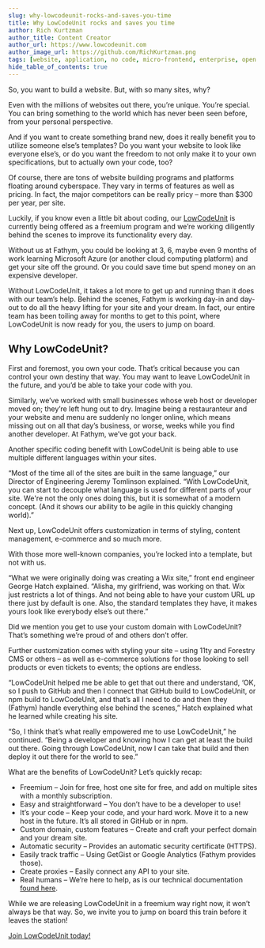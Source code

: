 ```yaml
---
slug: why-lowcodeunit-rocks-and-saves-you-time
title: Why LowCodeUnit rocks and saves you time
author: Rich Kurtzman
author_title: Content Creator
author_url: https://www.lowcodeunit.com
author_image_url: https://github.com/RichKurtzman.png
tags: [website, application, no code, micro-frontend, enterprise, open source]
hide_table_of_contents: true
---
```



So, you want to build a website. But, with so many sites, why? 

Even with the millions of websites out there, you’re unique. You’re special. You can bring something to the world which has never been seen before, from your personal perspective. 

And if you want to create something brand new, does it really benefit you to utilize someone else’s templates? Do you want your website to look like everyone else’s, or do you want the freedom to not only make it to your own specifications, but to actually own your code, too?

Of course, there are tons of website building programs and platforms floating around cyberspace. They vary in terms of features as well as pricing. In fact, the major competitors can be really pricy – more than $300 per year, per site. 

Luckily, if you know even a little bit about coding, our [LowCodeUnit](https://www.lowcodeunit.com) is currently being offered as a freemium program and we’re working diligently behind the scenes to improve its functionality every day.

Without us at Fathym, you could be looking at 3, 6, maybe even 9 months of work learning Microsoft Azure (or another cloud computing platform) and get your site off the ground. Or you could save time but spend money on an expensive developer. 

Without LowCodeUnit, it takes a lot more to get up and running than it does with our team’s help. 
Behind the scenes, Fathym is working day-in and day-out to do all the heavy lifting for your site and your dream. In fact, our entire team has been toiling away for months to get to this point, where LowCodeUnit is now ready for you, the users to jump on board. 

## Why LowCodeUnit? 

First and foremost, you own your code. That’s critical because you can control your own destiny that way. You may want to leave LowCodeUnit in the future, and you’d be able to take your code with you. 

Similarly, we’ve worked with small businesses whose web host or developer moved on; they’re left hung out to dry. Imagine being a restauranteur and your website and menu are suddenly no longer online, which means missing out on all that day’s business, or worse, weeks while you find another developer. At Fathym, we’ve got your back. 

Another specific coding benefit with LowCodeUnit is being able to use multiple different languages within your sites.

“Most of the time all of the sites are built in the same language,” our Director of Engineering Jeremy Tomlinson explained. “With LowCodeUnit, you can start to decouple what language is used for different parts of your site. We're not the only ones doing this, but it is somewhat of a modern concept. (And it shows our ability to be agile in this quickly changing world).”

Next up, LowCodeUnit offers customization in terms of styling, content management, e-commerce and so much more. 

With those more well-known companies, you’re locked into a template, but not with us. 

“What we were originally doing was creating a Wix site,” front end engineer George Hatch explained. “Alisha, my girlfriend, was working on that. Wix just restricts a lot of things. And not being able to have your custom URL up there just by default is one. Also, the standard templates they have, it makes yours look like everybody else’s out there.”

Did we mention you get to use your custom domain with LowCodeUnit? That’s something we’re proud of and others don’t offer. 

Further customization comes with styling your site – using 11ty and Forestry CMS or others – as well as e-commerce solutions for those looking to sell products or even tickets to events; the options are endless.

“LowCodeUnit helped me be able to get that out there and understand, ‘OK, so I push to GitHub and then I connect that GitHub build to LowCodeUnit, or npm build to LowCodeUnit, and that’s all I need to do and then they (Fathym) handle everything else behind the scenes,” Hatch explained what he learned while creating his site.

“So, I think that’s what really empowered me to use LowCodeUnit,” he continued. “Being a developer and knowing how I can get at least the build out there. Going through LowCodeUnit, now I can take that build and then deploy it out there for the world to see.”

What are the benefits of LowCodeUnit? Let’s quickly recap:
-	Freemium – Join for free, host one site for free, and add on multiple sites with a monthly subscription.
-	Easy and straightforward – You don’t have to be a developer to use!
-	It’s your code – Keep your code, and your hard work. Move it to a new host in the future. It’s all stored in GitHub or in npm. 
-	Custom domain, custom features – Create and craft your perfect domain and your dream site. 
-	Automatic security – Provides an automatic security certificate (HTTPS).
-	Easily track traffic – Using GetGist or Google Analytics (Fathym provides those).
-	Create proxies – Easily connect any API to your site.
-	Real humans – We’re here to help, as is our technical documentation [found here](https://www.lowcodeunit.com/docs).

While we are releasing LowCodeUnit in a freemium way right now, it won’t always be that way. So, we invite you to jump on board this train before it leaves the station!

[Join LowCodeUnit today!](https://www.lowcodeunit.com/dashboard/create-project) 


